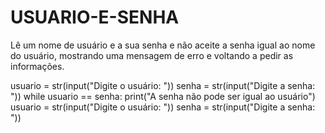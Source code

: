 # USUARIO-E-SENHA
Lê um nome de usuário e a sua senha e não aceite a senha igual ao nome do usuário, mostrando uma mensagem de erro e voltando a pedir as informações.

usuario = str(input("Digite o usuário: "))
senha = str(input("Digite a senha: "))
while usuario == senha:
  print("A senha não pode ser igual ao usuário")
  usuario = str(input("Digite o usuário: "))
  senha = str(input("Digite a senha: "))
